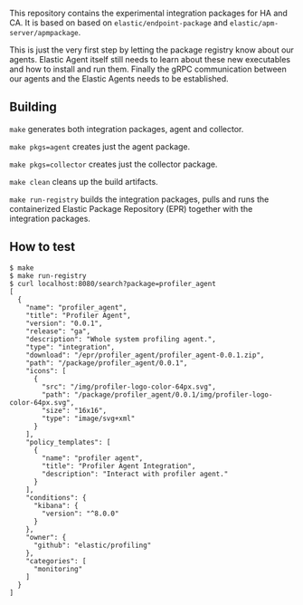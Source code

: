 This repository contains the experimental integration packages for HA and CA.
It is based on based on `elastic/endpoint-package` and `elastic/apm-server/apmpackage`.

This is just the very first step by letting the package registry know about our agents.
Elastic Agent itself still needs to learn about these new executables and how to install and run them.
Finally the gRPC communication between our agents and the Elastic Agents needs to be established.

## Building

`make` generates both integration packages, agent and collector.

`make pkgs=agent` creates just the agent package.

`make pkgs=collector` creates just the collector package.

`make clean` cleans up the build artifacts.

`make run-registry` builds the integration packages, pulls and runs the containerized Elastic Package Repository (EPR) together with the integration packages.

## How to test
```
$ make
$ make run-registry
$ curl localhost:8080/search?package=profiler_agent
[
  {
    "name": "profiler_agent",
    "title": "Profiler Agent",
    "version": "0.0.1",
    "release": "ga",
    "description": "Whole system profiling agent.",
    "type": "integration",
    "download": "/epr/profiler_agent/profiler_agent-0.0.1.zip",
    "path": "/package/profiler_agent/0.0.1",
    "icons": [
      {
        "src": "/img/profiler-logo-color-64px.svg",
        "path": "/package/profiler_agent/0.0.1/img/profiler-logo-color-64px.svg",
        "size": "16x16",
        "type": "image/svg+xml"
      }
    ],
    "policy_templates": [
      {
        "name": "profiler agent",
        "title": "Profiler Agent Integration",
        "description": "Interact with profiler agent."
      }
    ],
    "conditions": {
      "kibana": {
        "version": "^8.0.0"
      }
    },
    "owner": {
      "github": "elastic/profiling"
    },
    "categories": [
      "monitoring"
    ]
  }
]
```
